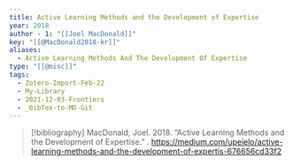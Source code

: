 ```yaml
---
title: Active Learning Methods and the Development of Expertise
year: 2018
author - 1: "[[Joel MacDonald]]"
key: "[[@MacDonald2018-kr]]"
aliases:
  - Active Learning Methods And The Development Of Expertise
type: "[[@misc]]"
tags:
  - Zotero-Import-Feb-22
  - My-Library
  - 2021-12-03-Frontiers
  - _BibTex-to-MD-Git
---
```


> [!bibliography]
> MacDonald, Joel. 2018. “Active Learning Methods and the Development of Expertise.” . https://medium.com/upeielo/active-learning-methods-and-the-development-of-expertis-676656cd33f2